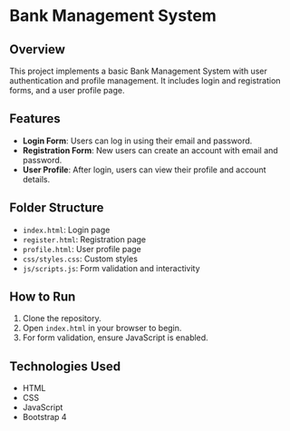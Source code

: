# Bank Management System

## Overview
This project implements a basic Bank Management System with user authentication and profile management. It includes login and registration forms, and a user profile page.

## Features
- **Login Form**: Users can log in using their email and password.
- **Registration Form**: New users can create an account with email and password.
- **User Profile**: After login, users can view their profile and account details.

## Folder Structure
- `index.html`: Login page
- `register.html`: Registration page
- `profile.html`: User profile page
- `css/styles.css`: Custom styles
- `js/scripts.js`: Form validation and interactivity

## How to Run
1. Clone the repository.
2. Open `index.html` in your browser to begin.
3. For form validation, ensure JavaScript is enabled.

## Technologies Used
- HTML
- CSS
- JavaScript
- Bootstrap 4
